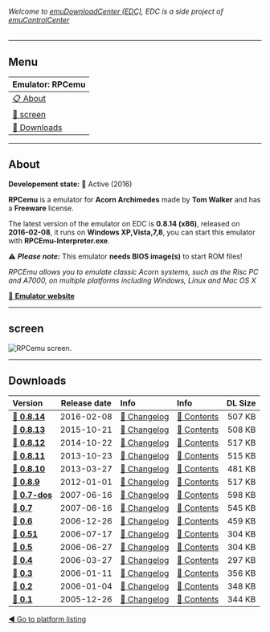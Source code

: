 ###### Welcome to [emuDownloadCenter (EDC)](https://github.com/PhoenixInteractiveNL/emuDownloadCenter/wiki/), EDC is a side project of [emuControlCenter](https://github.com/PhoenixInteractiveNL/emuControlCenter/wiki/)
***
## Menu
| **Emulator: RPCemu** |
|:---------|
| [:clipboard: About](#about) |
| [:sunrise: screen](#screen) |
| [:floppy_disk: Downloads](#downloads) |
***
## About
**Developement state:** :large_blue_circle: Active (2016)

**RPCemu** is a emulator for **Acorn Archimedes** made by **Tom Walker** and has a **Freeware** license.

The latest version of the emulator on EDC is **0.8.14 (x86)**, released on **2016-02-08**, it runs on **Windows XP,Vista,7,8**, you can start this emulator with **RPCEmu-Interpreter.exe**.

:warning: _**Please note:**_ This emulator **needs BIOS image(s)** to start ROM files!

_RPCEmu allows you to emulate classic Acorn systems, such as the Risc PC and A7000, on multiple platforms including Windows, Linux and Mac OS X_

[:link: **Emulator website**](http://www.marutan.net/rpcemu/)
***
## screen
![](https://raw.githubusercontent.com/PhoenixInteractiveNL/emuDownloadCenter/master/hooks/rpcemu/emulator_screen_01.jpg "RPCemu screen.")
***
## Downloads
| Version  | Release date  | Info       | Info       | DL Size    |
|:---------|:-------------:|:-----------|:-----------|-----------:|
| [:floppy_disk: **0.8.14**](https://github.com/PhoenixInteractiveNL/edc-repo0001/raw/master/rpcemu/0.8.14.7z) | 2016-02-08 | [:page_facing_up: Changelog](https://github.com/PhoenixInteractiveNL/edc-repo0001/blob/master/rpcemu/0.8.14_changelog.txt) | [:mag_right: Contents](https://github.com/PhoenixInteractiveNL/edc-repo0001/blob/master/rpcemu/0.8.14_contents.txt) | 507 KB |
| [:floppy_disk: **0.8.13**](https://github.com/PhoenixInteractiveNL/edc-repo0001/raw/master/rpcemu/0.8.13.7z) | 2015-10-21 | [:page_facing_up: Changelog](https://github.com/PhoenixInteractiveNL/edc-repo0001/blob/master/rpcemu/0.8.13_changelog.txt) | [:mag_right: Contents](https://github.com/PhoenixInteractiveNL/edc-repo0001/blob/master/rpcemu/0.8.13_contents.txt) | 508 KB |
| [:floppy_disk: **0.8.12**](https://github.com/PhoenixInteractiveNL/edc-repo0001/raw/master/rpcemu/0.8.12.7z) | 2014-10-22 | [:page_facing_up: Changelog](https://github.com/PhoenixInteractiveNL/edc-repo0001/blob/master/rpcemu/0.8.12_changelog.txt) | [:mag_right: Contents](https://github.com/PhoenixInteractiveNL/edc-repo0001/blob/master/rpcemu/0.8.12_contents.txt) | 517 KB |
| [:floppy_disk: **0.8.11**](https://github.com/PhoenixInteractiveNL/edc-repo0001/raw/master/rpcemu/0.8.11.7z) | 2013-10-23 | [:page_facing_up: Changelog](https://github.com/PhoenixInteractiveNL/edc-repo0001/blob/master/rpcemu/0.8.11_changelog.txt) | [:mag_right: Contents](https://github.com/PhoenixInteractiveNL/edc-repo0001/blob/master/rpcemu/0.8.11_contents.txt) | 515 KB |
| [:floppy_disk: **0.8.10**](https://github.com/PhoenixInteractiveNL/edc-repo0001/raw/master/rpcemu/0.8.10.7z) | 2013-03-27 | [:page_facing_up: Changelog](https://github.com/PhoenixInteractiveNL/edc-repo0001/blob/master/rpcemu/0.8.10_changelog.txt) | [:mag_right: Contents](https://github.com/PhoenixInteractiveNL/edc-repo0001/blob/master/rpcemu/0.8.10_contents.txt) | 481 KB |
| [:floppy_disk: **0.8.9**](https://github.com/PhoenixInteractiveNL/edc-repo0001/raw/master/rpcemu/0.8.9.7z) | 2012-01-01 | [:page_facing_up: Changelog](https://github.com/PhoenixInteractiveNL/edc-repo0001/blob/master/rpcemu/0.8.9_changelog.txt) | [:mag_right: Contents](https://github.com/PhoenixInteractiveNL/edc-repo0001/blob/master/rpcemu/0.8.9_contents.txt) | 517 KB |
| [:floppy_disk: **0.7-dos**](https://github.com/PhoenixInteractiveNL/edc-repo0001/raw/master/rpcemu/0.7-dos.7z) | 2007-06-16 | [:page_facing_up: Changelog](https://github.com/PhoenixInteractiveNL/edc-repo0001/blob/master/rpcemu/0.7-dos_changelog.txt) | [:mag_right: Contents](https://github.com/PhoenixInteractiveNL/edc-repo0001/blob/master/rpcemu/0.7-dos_contents.txt) | 598 KB |
| [:floppy_disk: **0.7**](https://github.com/PhoenixInteractiveNL/edc-repo0001/raw/master/rpcemu/0.7.7z) | 2007-06-16 | [:page_facing_up: Changelog](https://github.com/PhoenixInteractiveNL/edc-repo0001/blob/master/rpcemu/0.7_changelog.txt) | [:mag_right: Contents](https://github.com/PhoenixInteractiveNL/edc-repo0001/blob/master/rpcemu/0.7_contents.txt) | 545 KB |
| [:floppy_disk: **0.6**](https://github.com/PhoenixInteractiveNL/edc-repo0001/raw/master/rpcemu/0.6.7z) | 2006-12-26 | [:page_facing_up: Changelog](https://github.com/PhoenixInteractiveNL/edc-repo0001/blob/master/rpcemu/0.6_changelog.txt) | [:mag_right: Contents](https://github.com/PhoenixInteractiveNL/edc-repo0001/blob/master/rpcemu/0.6_contents.txt) | 459 KB |
| [:floppy_disk: **0.51**](https://github.com/PhoenixInteractiveNL/edc-repo0001/raw/master/rpcemu/0.51.7z) | 2006-07-17 | [:page_facing_up: Changelog](https://github.com/PhoenixInteractiveNL/edc-repo0001/blob/master/rpcemu/0.51_changelog.txt) | [:mag_right: Contents](https://github.com/PhoenixInteractiveNL/edc-repo0001/blob/master/rpcemu/0.51_contents.txt) | 304 KB |
| [:floppy_disk: **0.5**](https://github.com/PhoenixInteractiveNL/edc-repo0001/raw/master/rpcemu/0.5.7z) | 2006-06-27 | [:page_facing_up: Changelog](https://github.com/PhoenixInteractiveNL/edc-repo0001/blob/master/rpcemu/0.5_changelog.txt) | [:mag_right: Contents](https://github.com/PhoenixInteractiveNL/edc-repo0001/blob/master/rpcemu/0.5_contents.txt) | 304 KB |
| [:floppy_disk: **0.4**](https://github.com/PhoenixInteractiveNL/edc-repo0001/raw/master/rpcemu/0.4.7z) | 2006-03-27 | [:page_facing_up: Changelog](https://github.com/PhoenixInteractiveNL/edc-repo0001/blob/master/rpcemu/0.4_changelog.txt) | [:mag_right: Contents](https://github.com/PhoenixInteractiveNL/edc-repo0001/blob/master/rpcemu/0.4_contents.txt) | 297 KB |
| [:floppy_disk: **0.3**](https://github.com/PhoenixInteractiveNL/edc-repo0001/raw/master/rpcemu/0.3.7z) | 2006-01-11 | [:page_facing_up: Changelog](https://github.com/PhoenixInteractiveNL/edc-repo0001/blob/master/rpcemu/0.3_changelog.txt) | [:mag_right: Contents](https://github.com/PhoenixInteractiveNL/edc-repo0001/blob/master/rpcemu/0.3_contents.txt) | 356 KB |
| [:floppy_disk: **0.2**](https://github.com/PhoenixInteractiveNL/edc-repo0001/raw/master/rpcemu/0.2.7z) | 2006-01-04 | [:page_facing_up: Changelog](https://github.com/PhoenixInteractiveNL/edc-repo0001/blob/master/rpcemu/0.2_changelog.txt) | [:mag_right: Contents](https://github.com/PhoenixInteractiveNL/edc-repo0001/blob/master/rpcemu/0.2_contents.txt) | 348 KB |
| [:floppy_disk: **0.1**](https://github.com/PhoenixInteractiveNL/edc-repo0001/raw/master/rpcemu/0.1.7z) | 2005-12-26 | [:page_facing_up: Changelog](https://github.com/PhoenixInteractiveNL/edc-repo0001/blob/master/rpcemu/0.1_changelog.txt) | [:mag_right: Contents](https://github.com/PhoenixInteractiveNL/edc-repo0001/blob/master/rpcemu/0.1_contents.txt) | 344 KB |

[:arrow_backward: Go to platform listing](https://github.com/PhoenixInteractiveNL/emuDownloadCenter/wiki/EDC-Platform-List)
